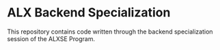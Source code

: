 # ALX Backend Specialization
This repository contains code written through the backend specialization session of the ALXSE Program. 
